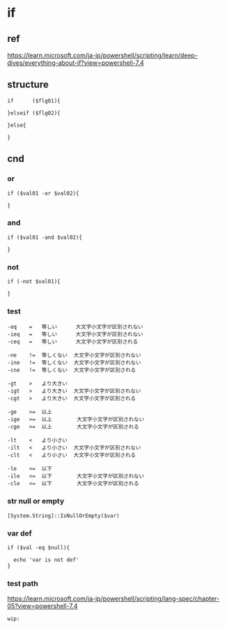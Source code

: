 
# if


## ref

https://learn.microsoft.com/ja-jp/powershell/scripting/learn/deep-dives/everything-about-if?view=powershell-7.4


## structure

```
if      ($flg01){

}elseif ($flg02){

}else{

}
```


## cnd

### or

```
if ($val01 -or $val02){

}
```


### and

```
if ($val01 -and $val02){

}
```


### not

```
if (-not $val01){

}
```


### test

```
-eq    =   等しい      大文字小文字が区別されない
-ieq   =   等しい      大文字小文字が区別されない
-ceq   =   等しい      大文字小文字が区別される  

-ne    !=  等しくない  大文字小文字が区別されない
-ine   !=  等しくない  大文字小文字が区別されない
-cne   !=  等しくない  大文字小文字が区別される  

-gt    >   より大きい
-igt   >   より大きい  大文字小文字が区別されない
-cgt   >   より大きい  大文字小文字が区別される

-ge    >=  以上
-ige   >=  以上        大文字小文字が区別されない
-cge   >=  以上        大文字小文字が区別される

-lt    <   より小さい
-ilt   <   より小さい  大文字小文字が区別されない
-clt   <   より小さい  大文字小文字が区別される

-le    <=  以下
-ile   <=  以下        大文字小文字が区別されない
-cle   <=  以下        大文字小文字が区別される
```

### str null or empty

```
[System.String]::IsNullOrEmpty($var)
```


### var def

```
if ($val -eq $null){

  echo 'var is not def'
}
```


### test path

https://learn.microsoft.com/ja-jp/powershell/scripting/lang-spec/chapter-05?view=powershell-7.4

```
wip:
```


